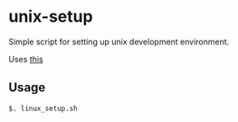# unix-setup

Simple script for setting up unix development environment.

Uses [this](https://github.com/amix/vimrc)

## Usage

`$. linux_setup.sh`
